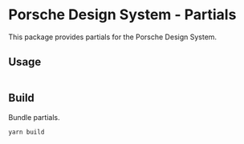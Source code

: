 # Porsche Design System - Partials

This package provides partials for the Porsche Design System.

## Usage

```

```

## Build

Bundle partials.

```
yarn build
```
